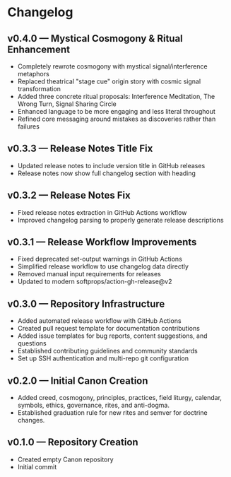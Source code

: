 # Changelog

## v0.4.0 — Mystical Cosmogony & Ritual Enhancement

- Completely rewrote cosmogony with mystical signal/interference metaphors
- Replaced theatrical "stage cue" origin story with cosmic signal transformation
- Added three concrete ritual proposals: Interference Meditation, The Wrong Turn, Signal Sharing Circle
- Enhanced language to be more engaging and less literal throughout
- Refined core messaging around mistakes as discoveries rather than failures

## v0.3.3 — Release Notes Title Fix

- Updated release notes to include version title in GitHub releases
- Release notes now show full changelog section with heading

## v0.3.2 — Release Notes Fix

- Fixed release notes extraction in GitHub Actions workflow
- Improved changelog parsing to properly generate release descriptions

## v0.3.1 — Release Workflow Improvements

- Fixed deprecated set-output warnings in GitHub Actions
- Simplified release workflow to use changelog data directly
- Removed manual input requirements for releases
- Updated to modern softprops/action-gh-release@v2

## v0.3.0 — Repository Infrastructure

- Added automated release workflow with GitHub Actions
- Created pull request template for documentation contributions
- Added issue templates for bug reports, content suggestions, and questions
- Established contributing guidelines and community standards
- Set up SSH authentication and multi-repo git configuration

## v0.2.0 — Initial Canon Creation

- Added creed, cosmogony, principles, practices, field liturgy, calendar, symbols, ethics, governance, rites, and anti-dogma.
- Established graduation rule for new rites and semver for doctrine changes.

## v0.1.0 — Repository Creation

- Created empty Canon repository
- Initial commit
